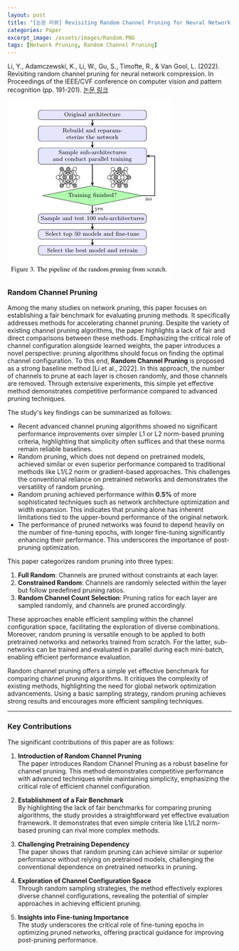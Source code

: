 ```yaml
---
layout: post
title: "[논문 리뷰] Revisiting Random Channel Pruning for Neural Network Compression"
categories: Paper
excerpt_image: /assets/images/Random.PNG
tags: [Network Pruning, Random Channel Pruning]
---
```


Li, Y., Adamczewski, K., Li, W., Gu, S., Timofte, R., & Van Gool, L. (2022). Revisiting random channel pruning for neural network compression. In Proceedings of the IEEE/CVF conference on computer vision and pattern recognition (pp. 191-201). [논문 링크](https://openaccess.thecvf.com/content/CVPR2022/html/Li_Revisiting_Random_Channel_Pruning_for_Neural_Network_Compression_CVPR_2022_paper.html)

![random](/assets/images/Random.PNG)

### Random Channel Pruning

Among the many studies on network pruning, this paper focuses on establishing a fair benchmark for evaluating pruning methods. It specifically addresses methods for accelerating channel pruning. Despite the variety of existing channel pruning algorithms, the paper highlights a lack of fair and direct comparisons between these methods. Emphasizing the critical role of channel configuration alongside learned weights, the paper introduces a novel perspective: pruning algorithms should focus on finding the optimal channel configuration. To this end, **Random Channel Pruning** is proposed as a strong baseline method [Li et al., 2022]. In this approach, the number of channels to prune at each layer is chosen randomly, and those channels are removed. Through extensive experiments, this simple yet effective method demonstrates competitive performance compared to advanced pruning techniques.

The study's key findings can be summarized as follows:

- Recent advanced channel pruning algorithms showed no significant performance improvements over simpler L1 or L2 norm-based pruning criteria, highlighting that simplicity often suffices and that these norms remain reliable baselines.
- Random pruning, which does not depend on pretrained models, achieved similar or even superior performance compared to traditional methods like L1/L2 norm or gradient-based approaches. This challenges the conventional reliance on pretrained networks and demonstrates the versatility of random pruning.
- Random pruning achieved performance within **0.5%** of more sophisticated techniques such as network architecture optimization and width expansion. This indicates that pruning alone has inherent limitations tied to the upper-bound performance of the original network.
- The performance of pruned networks was found to depend heavily on the number of fine-tuning epochs, with longer fine-tuning significantly enhancing their performance. This underscores the importance of post-pruning optimization.

This paper categorizes random pruning into three types:  

1. **Full Random**: Channels are pruned without constraints at each layer.
2. **Constrained Random**: Channels are randomly selected within the layer but follow predefined pruning ratios.
3. **Random Channel Count Selection**: Pruning ratios for each layer are sampled randomly, and channels are pruned accordingly.

These approaches enable efficient sampling within the channel configuration space, facilitating the exploration of diverse combinations. Moreover, random pruning is versatile enough to be applied to both pretrained networks and networks trained from scratch. For the latter, sub-networks can be trained and evaluated in parallel during each mini-batch, enabling efficient performance evaluation.

Random channel pruning offers a simple yet effective benchmark for comparing channel pruning algorithms. It critiques the complexity of existing methods, highlighting the need for global network optimization advancements. Using a basic sampling strategy, random pruning achieves strong results and encourages more efficient sampling techniques.

---

### **Key Contributions**

The significant contributions of this paper are as follows:

1. **Introduction of Random Channel Pruning**  
   The paper introduces Random Channel Pruning as a robust baseline for channel pruning. This method demonstrates competitive performance with advanced techniques while maintaining simplicity, emphasizing the critical role of efficient channel configuration.

2. **Establishment of a Fair Benchmark**  
   By highlighting the lack of fair benchmarks for comparing pruning algorithms, the study provides a straightforward yet effective evaluation framework. It demonstrates that even simple criteria like L1/L2 norm-based pruning can rival more complex methods.

3. **Challenging Pretraining Dependency**  
   The paper shows that random pruning can achieve similar or superior performance without relying on pretrained models, challenging the conventional dependence on pretrained networks in pruning.

4. **Exploration of Channel Configuration Space**  
   Through random sampling strategies, the method effectively explores diverse channel configurations, revealing the potential of simpler approaches in achieving efficient pruning.

5. **Insights into Fine-tuning Importance**  
   The study underscores the critical role of fine-tuning epochs in optimizing pruned networks, offering practical guidance for improving post-pruning performance.
